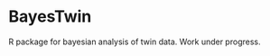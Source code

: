 BayesTwin
========================================================

R package for bayesian analysis of twin data. Work under progress. 

